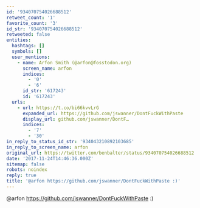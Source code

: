 ```yaml
---
id: '934070754026688512'
retweet_count: '1'
favorite_count: '3'
id_str: '934070754026688512'
retweeted: false
entities:
  hashtags: []
  symbols: []
  user_mentions:
    - name: Arfon Smith (@arfon@fosstodon.org)
      screen_name: arfon
      indices:
        - '0'
        - '6'
      id_str: '617243'
      id: '617243'
  urls:
    - url: https://t.co/bi66kvvLrG
      expanded_url: https://github.com/jswanner/DontFuckWithPaste
      display_url: github.com/jswanner/DontF…
      indices:
        - '7'
        - '30'
in_reply_to_status_id_str: '934043210892103685'
in_reply_to_screen_name: arfon
original_url: https://twitter.com/benbalter/status/934070754026688512
date: '2017-11-24T14:46:36.000Z'
sitemap: false
robots: noindex
reply: true
title: '@arfon https://github.com/jswanner/DontFuckWithPaste :)'
---
```


@arfon https://github.com/jswanner/DontFuckWithPaste :)